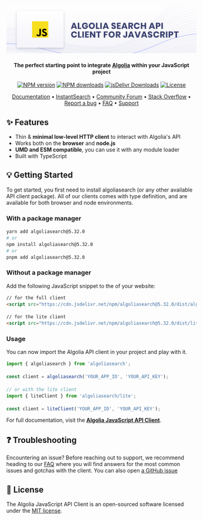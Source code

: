 <p align="center">
  <a href="https://www.algolia.com">
    <img alt="Algolia for JavaScript" src="https://raw.githubusercontent.com/algolia/algoliasearch-client-common/master/banners/javascript.png" >
  </a>

  <h4 align="center">The perfect starting point to integrate <a href="https://algolia.com" target="_blank">Algolia</a> within your JavaScript project</h4>

  <p align="center">
    <a href="https://npmjs.org/package/algoliasearch"><img src="https://img.shields.io/npm/v/algoliasearch.svg?style=flat-square" alt="NPM version"></img></a>
    <a href="http://npm-stat.com/charts.html?package=algoliasearch"><img src="https://img.shields.io/npm/dm/algoliasearch.svg?style=flat-square" alt="NPM downloads"></a>
    <a href="https://www.jsdelivr.com/package/npm/algoliasearch"><img src="https://data.jsdelivr.com/v1/package/npm/algoliasearch/badge" alt="jsDelivr Downloads"></img></a>
    <a href="LICENSE"><img src="https://img.shields.io/badge/license-MIT-green.svg?style=flat-square" alt="License"></a>
  </p>
</p>

<p align="center">
  <a href="https://www.algolia.com/doc/libraries/javascript/" target="_blank">Documentation</a>  •
  <a href="https://www.algolia.com/doc/guides/building-search-ui/what-is-instantsearch/js/" target="_blank">InstantSearch</a>  •
  <a href="https://discourse.algolia.com" target="_blank">Community Forum</a>  •
  <a href="http://stackoverflow.com/questions/tagged/algolia" target="_blank">Stack Overflow</a>  •
  <a href="https://github.com/algolia/algoliasearch-client-javascript/issues" target="_blank">Report a bug</a>  •
  <a href="https://www.algolia.com/doc/libraries/javascript/v5/" target="_blank">FAQ</a>  •
  <a href="https://alg.li/support" target="_blank">Support</a>
</p>

## ✨ Features

- Thin & **minimal low-level HTTP client** to interact with Algolia's API
- Works both on the **browser** and **node.js**
- **UMD and ESM compatible**, you can use it with any module loader
- Built with TypeScript

## 💡 Getting Started

To get started, you first need to install algoliasearch (or any other available API client package).
All of our clients comes with type definition, and are available for both browser and node environments.

### With a package manager

```bash
yarn add algoliasearch@5.32.0
# or
npm install algoliasearch@5.32.0
# or
pnpm add algoliasearch@5.32.0
```

### Without a package manager

Add the following JavaScript snippet to the <head> of your website:

```html
// for the full client
<script src="https://cdn.jsdelivr.net/npm/algoliasearch@5.32.0/dist/algoliasearch.umd.js"></script>

// for the lite client
<script src="https://cdn.jsdelivr.net/npm/algoliasearch@5.32.0/dist/lite/builds/browser.umd.js"></script>
```

### Usage

You can now import the Algolia API client in your project and play with it.

```js
import { algoliasearch } from 'algoliasearch';

const client = algoliasearch('YOUR_APP_ID', 'YOUR_API_KEY');

// or with the lite client
import { liteClient } from 'algoliasearch/lite';

const client = liteClient('YOUR_APP_ID', 'YOUR_API_KEY');
```

For full documentation, visit the **[Algolia JavaScript API Client](https://www.algolia.com/doc/libraries/javascript/v5/methods/search/)**.

## ❓ Troubleshooting

Encountering an issue? Before reaching out to support, we recommend heading to our [FAQ](https://www.algolia.com/doc/libraries/javascript/v5/) where you will find answers for the most common issues and gotchas with the client. You can also open [a GitHub issue](https://github.com/algolia/api-clients-automation/issues/new?assignees=&labels=&projects=&template=Bug_report.md)

## 📄 License

The Algolia JavaScript API Client is an open-sourced software licensed under the [MIT license](LICENSE).
